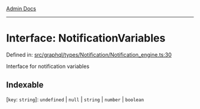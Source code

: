 [Admin Docs](/)

***

# Interface: NotificationVariables

Defined in: [src/graphql/types/Notification/Notification\_engine.ts:30](https://github.com/Sourya07/talawa-api/blob/ead7a48e0174153214ee7311f8b242ee1c1a12ca/src/graphql/types/Notification/Notification_engine.ts#L30)

Interface for notification variables

## Indexable

\[`key`: `string`\]: `undefined` \| `null` \| `string` \| `number` \| `boolean`
